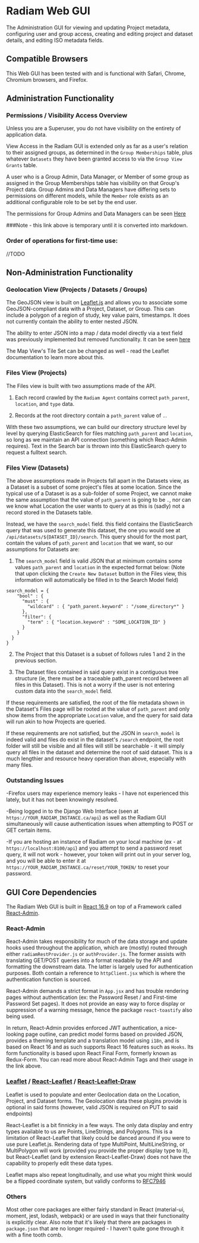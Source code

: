 # Radiam Web GUI

The Administration GUI for viewing and updating Project metadata, configuring user and group access, creating and editing project and dataset details, and editing ISO metadata fields.

## Compatible Browsers

This Web GUI has been tested with and is functional with Safari, Chrome, Chromium browsers, and Firefox.

## Administration Functionality 

### Permissions / Visibility Access Overview

Unless you are a Superuser, you do not have visibility on the entirety of application data.

View Access in the Radiam GUI is extended only as far as a user's relation to their assigned groups, as determined in the `Group Memberships` table, plus whatever `Datasets` they have been granted access to via the `Group View Grants` table.

A user who is a Group Admin, Data Manager, or Member of some group as assigned in the Group Memberships table has visibility on that Group's Project data.  Group Admins and Data Managers have differing sets to permissions on different models, while the `Member` role exists as an additional configurable role to be set by the end user.

The permissions for Group Admins and Data Managers can be seen [Here](https://docs.google.com/document/d/1YELWSqKO60drenHRVY3HGH8hvYlZA5N3a90txVYCM_Q/edit?usp=sharing)

###Note - this link above is temporary until it is converted into markdown.


### Order of operations for first-time use:

//TODO

## Non-Administration Functionality

### Geolocation View (Projects / Datasets / Groups)

The GeoJSON view is built on [Leaflet.js](https://leafletjs.com/) and allows you to associate some GeoJSON-compliant data with a Project, Dataset, or Group.  This can include a polygon of a region of study, key value pairs, timestamps.  It does not currently contain the ability to enter nested JSON.

The ability to enter JSON into a map / data model directly via a text field was previously implemented but removed functionality.  It can be seen [here](https://github.com/usask-rc/radiam/commit/f40a8606269c1932ebeca1287ed6bd524aafca14)

The Map View's Tile Set can be changed as well - read the Leaflet documentation to learn more about this.


### Files View (Projects)

The Files view is built with two assumptions made of the API.

1. Each record crawled by the `Radiam Agent` contains correct `path_parent`, `location`, and `type` data.

2. Records at the root directory contain a `path_parent` value of `.`.

With these two assumptions, we can build our directory structure level by level by querying ElasticSearch for files matching `path_parent` and `location`, so long as we maintain an API connection (something which React-Admin requires).  Text in the Search bar is thrown into this ElasticSearch query to request a fulltext search.

### Files View (Datasets)

The above assumptions made in Projects fall apart in the Datasets view, as a Dataset is a subset of some project's files at some location.  Since the typical use of a Dataset is as a sub-folder of some Project, we cannot make the same assumption that the value of `path_parent` is going to be `.`, nor can we know what Location the user wants to query at as this is (sadly) not a record stored in the Datasets table.

Instead, we have the `search_model` field.  this field contains the ElasticSearch query that was used to generate this dataset, the one you would see at `/api/datasets/${DATASET_ID}/search`.  This query should for the most part, contain the values of `path_parent` and `location` that we want, so our assumptions for Datasets are:

1. The `search_model` field is valid JSON that at minimum contains some values `path_parent` and `location` in the expected format below: (Note that upon clicking the `Create New Dataset` button in the Files view, this information will automatically be filled in to the Search Model field)

```
search_model = {
    "bool" : {
      "must" : {
        "wildcard" : { "path_parent.keyword" : "/some_directory*" }
      },
      "filter": {
        "term" : { "location.keyword" : "SOME_LOCATION_ID" }
      }
    }
  }
}
```

2. The Project that this Dataset is a subset of follows rules 1 and 2 in the previous section.

3. The Dataset files contained in said query exist in a contiguous tree structure (ie, there must be a traceable path_parent record between all files in this Dataset).  This is not a worry if the user is not entering custom data into the `search_model` field.


If these requirements are satisfied, the root of the file metadata shown in the Dataset's Files page will be rooted at the value of `path_parent` and only show items from the appropriate `Location` value, and the query for said data will run akin to how Projects are queried.

If these requirements are not satisfied, but the JSON in `search_model` is indeed valid and files do exist in the dataset's `/search` endpoint, the root folder will still be visible and all files will still be searchable - it will simply query all files in the dataset and determine the root of said dataset.  This is a much lengthier and resource heavy operation than above, especially with many files.


### Outstanding Issues

-Firefox users may experience memory leaks - I have not experienced this lately, but it has not been knowingly resolved.

-Being logged in to the Django Web Interface (seen at `https://YOUR_RADIAM_INSTANCE.ca/api`) as well as the Radiam GUI simultaneously will cause authentication issues when attempting to POST or GET certain items.

-If you are hosting an instance of Radiam on your local machine (ex - at `https://localhost:8100/api`) and you attempt to send a password reset query, it will not work - however, your token will print out in your server log, and you will be able to enter it at `https://YOUR_RADIAM_INSTANCE.ca/reset/YOUR_TOKEN/` to reset your password.

## GUI Core Dependencies

The Radiam Web GUI is built in [React 16.9](https://github.com/facebook/react/blob/master/CHANGELOG.md#1690-august-8-2019) on top of a Framework called [React-Admin](https://marmelab.com/react-admin/Readme.html).  

### React-Admin

React-Admin takes responsibility for much of the data storage and update hooks used throughout the application, which are (mostly) routed through either `radiamRestProvider.js` or `authProvider.js`.  The former assists with translating GET/POST queries into a format readable by the API and formatting the downstream data.  The latter is largely used for authentication purposes.  Both contain a reference to `httpClient.jsx` which is where the authentication function is sourced.

React-Admin demands a strict format in `App.jsx` and has trouble rendering pages without authentication (ex: the Password Reset / and First-time Password Set pages).  It does not provide an easy way to force display or suppression of a warning message, hence the package `react-toastify` also being used.

In return, React-Admin provides enforced JWT authentication, a nice-looking page outline, can predict model forms based on provided JSON, provides a theming template and a translation model using `i18n`, and is based on React 16 and as such supports React 16 features such as `Hooks`.  Its form functionality is based upon React Final Form, formerly known as Redux-Form.  You can read more about React-Admin Tags and their usage in the link above. 

### [Leaflet](https://leafletjs.com/) / [React-Leaflet](https://react-leaflet.js.org/) / [React-Leaflet-Draw](https://github.com/alex3165/react-leaflet-draw)

Leaflet is used to populate and enter Geolocation data on the Location, Project, and Dataset forms.  The Geolocation data these plugins provide is optional in said forms (however, valid JSON is required on PUT to said endpoints)

React-Leaflet is a bit finnicky in a few ways.  The only data display and entry types available to us are Points, LineStrings, and Polygons.  This is a limitation of React-Leaflet that likely could be danced around if you were to use pure Leaflet.js.  Rendering data of type MultiPoint, MultiLineString, or MultiPolygon will work (provided you provide the proper display type to it), but React-Leaflet (and by extension React-Leaflet-Draw) does not have the capability to properly edit these data types.

Leaflet maps also repeat longitudinally, and use what you might think would be a flipped coordinate system, but validly conforms to [RFC7946](https://tools.ietf.org/html/rfc7946)

### Others

Most other core packages are either fairly standard in React (material-ui, moment, jest, lodash, webpack) or are used in ways that their functionality is explicitly clear.  Also note that it's likely that there are packages in `package.json` that are no longer required - I haven't quite gone through it with a fine tooth comb.

